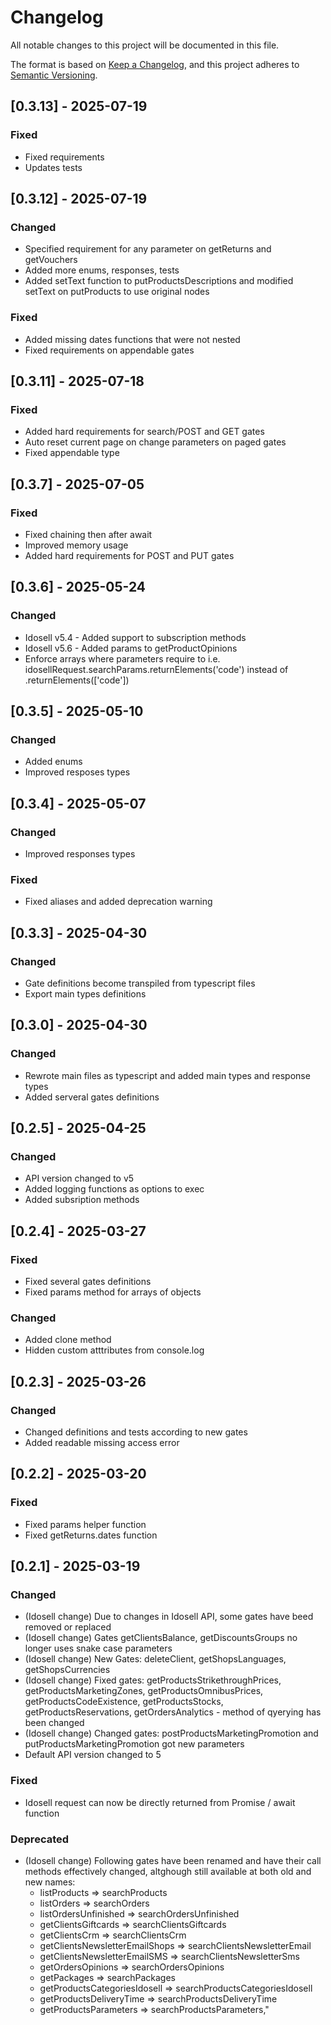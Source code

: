 # Changelog

All notable changes to this project will be documented in this file.

The format is based on [Keep a Changelog](https://keepachangelog.com/en/1.0.0/),
and this project adheres to [Semantic Versioning](https://semver.org/spec/v2.0.0.html).

## [0.3.13] - 2025-07-19
### Fixed
- Fixed requirements
- Updates tests


## [0.3.12] - 2025-07-19
### Changed
- Specified requirement for any parameter on getReturns and getVouchers
- Added more enums, responses, tests
- Added setText function to putProductsDescriptions and modified setText on putProducts to use original nodes

### Fixed
- Added missing dates functions that were not nested
- Fixed requirements on appendable gates

## [0.3.11] - 2025-07-18
### Fixed
- Added hard requirements for search/POST and GET gates
- Auto reset current page on change parameters on paged gates
- Fixed appendable type

## [0.3.7] - 2025-07-05
### Fixed
- Fixed chaining then after await
- Improved memory usage
- Added hard requirements for POST and PUT gates

## [0.3.6] - 2025-05-24
### Changed
- Idosell v5.4 - Added support to subscription methods
- Idosell v5.6 - Added params to getProductOpinions
- Enforce arrays where parameters require to i.e. idosellRequest.searchParams.returnElements('code') instead of .returnElements(['code'])


## [0.3.5] - 2025-05-10
### Changed
- Added enums
- Improved resposes types

## [0.3.4] - 2025-05-07
### Changed
- Improved responses types

### Fixed
- Fixed aliases and added deprecation warning


## [0.3.3] - 2025-04-30
### Changed
- Gate definitions become transpiled from typescript files
- Export main types definitions


## [0.3.0] - 2025-04-30
### Changed
- Rewrote main files as typescript and added main types and response types
- Added serveral gates definitions


## [0.2.5] - 2025-04-25
### Changed
- API version changed to v5
- Added logging functions as options to exec
- Added subsription methods


## [0.2.4] - 2025-03-27
### Fixed
- Fixed several gates definitions
- Fixed params method for arrays of objects

### Changed
- Added clone method
- Hidden custom atttributes from console.log


## [0.2.3] - 2025-03-26
### Changed
- Changed definitions and tests according to new gates
- Added readable missing access error


## [0.2.2] - 2025-03-20
### Fixed
- Fixed params helper function
- Fixed getReturns.dates function


## [0.2.1] - 2025-03-19
### Changed
- (Idosell change) Due to changes in Idosell API, some gates have beed removed or replaced
- (Idosell change) Gates getClientsBalance, getDiscountsGroups no longer uses snake case parameters
- (Idosell change) New Gates: deleteClient, getShopsLanguages, getShopsCurrencies
- (Idosell change) Fixed gates: getProductsStrikethroughPrices, getProductsMarketingZones, getProductsOmnibusPrices, getProductsCodeExistence, getProductsStocks, getProductsReservations, getOrdersAnalytics - method of qyerying has been changed
- (Idosell change) Changed gates: postProductsMarketingPromotion and putProductsMarketingPromotion got new parameters
- Default API version changed to 5

### Fixed
- Idosell request can now be directly returned from Promise / await function

### Deprecated
- (Idosell change) Following gates have been renamed and have their call methods effectively changed, altghough still available at both old and new names:
  - listProducts =>  searchProducts
  - listOrders =>  searchOrders
  - listOrdersUnfinished =>  searchOrdersUnfinished
  - getClientsGiftcards =>  searchClientsGiftcards
  - getClientsCrm =>  searchClientsCrm
  - getClientsNewsletterEmailShops =>  searchClientsNewsletterEmail
  - getClientsNewsletterEmailSMS =>  searchClientsNewsletterSms
  - getOrdersOpinions =>  searchOrdersOpinions
  - getPackages =>  searchPackages
  - getProductsCategoriesIdosell =>  searchProductsCategoriesIdosell
  - getProductsDeliveryTime =>  searchProductsDeliveryTime
  - getProductsParameters =>  searchProductsParameters,"